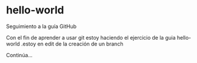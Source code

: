 # hello-world
Seguimiento a la guía GitHub

Con el fin de aprender a usar git
estoy haciendo el ejercicio de la guia 
hello-world .estoy en edit de la creación de un branch

Continúa...
